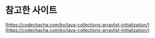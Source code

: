 # 참고한 사이트

[https://codechacha.com/ko/java-collections-arraylist-initialization/](https://codechacha.com/ko/java-collections-arraylist-initialization/)
